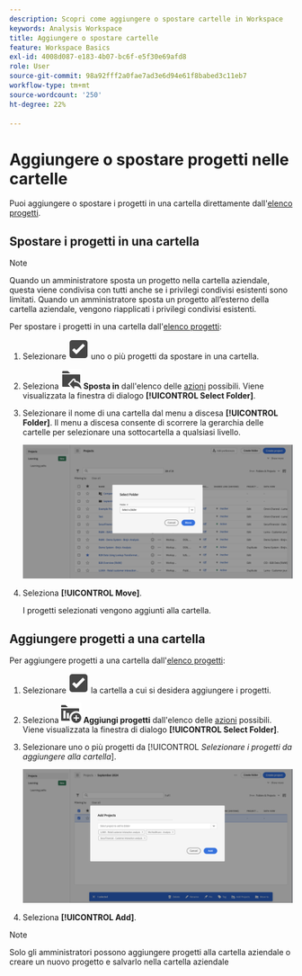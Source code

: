 ```yaml
---
description: Scopri come aggiungere o spostare cartelle in Workspace
keywords: Analysis Workspace
title: Aggiungere o spostare cartelle
feature: Workspace Basics
exl-id: 4008d087-e183-4b07-bc6f-e5f30e69afd8
role: User
source-git-commit: 98a92fff2a0fae7ad3e6d94e61f8babed3c11eb7
workflow-type: tm+mt
source-wordcount: '250'
ht-degree: 22%

---
```


# Aggiungere o spostare progetti nelle cartelle

Puoi aggiungere o spostare i progetti in una cartella direttamente dall&#39;[elenco progetti](/help/analysis-workspace/build-workspace-project/freeform-overview.md#project-list).

## Spostare i progetti in una cartella

>[!NOTE]
>
>Quando un amministratore sposta un progetto nella cartella aziendale, questa viene condivisa con tutti anche se i privilegi condivisi esistenti sono limitati. Quando un amministratore sposta un progetto all’esterno della cartella aziendale, vengono riapplicati i privilegi condivisi esistenti.
>

Per spostare i progetti in una cartella dall&#39;[elenco progetti](/help/analysis-workspace/build-workspace-project/freeform-overview.md#project-list):

1. Selezionare ![SelectBox](/help/assets/icons/SelectBox.svg) uno o più progetti da spostare in una cartella.

1. Seleziona ![FolderAddTo](/help/assets/icons/FolderAddTo.svg) **Sposta in** dall&#39;elenco delle [azioni](/help/analysis-workspace/build-workspace-project/freeform-overview.md#actions) possibili. Viene visualizzata la finestra di dialogo **[!UICONTROL Select Folder]**.

1. Selezionare il nome di una cartella dal menu a discesa **[!UICONTROL Folder]**. Il menu a discesa consente di scorrere la gerarchia delle cartelle per selezionare una sottocartella a qualsiasi livello.

   ![Vista Seleziona cartella che mostra il menu a discesa e le sottocartelle disponibili.](/help/analysis-workspace/build-workspace-project/assets/add-projects.png)

1. Seleziona **[!UICONTROL Move]**.


   I progetti selezionati vengono aggiunti alla cartella.


## Aggiungere progetti a una cartella

Per aggiungere progetti a una cartella dall&#39;[elenco progetti](/help/analysis-workspace/build-workspace-project/freeform-overview.md#project-list):

1. Selezionare ![SelectBox](/help/assets/icons/SelectBox.svg) la cartella a cui si desidera aggiungere i progetti.

1. Seleziona ![ProjectAdd](/help/assets/icons/ProjectAdd.svg) **Aggiungi progetti** dall&#39;elenco delle [azioni](/help/analysis-workspace/build-workspace-project/freeform-overview.md#actions) possibili. Viene visualizzata la finestra di dialogo **[!UICONTROL Select Folder]**.

1. Selezionare uno o più progetti da [!UICONTROL *Selezionare i progetti da aggiungere alla cartella*].

   ![Vista Seleziona cartella che mostra il menu a discesa e le sottocartelle disponibili.](/help/analysis-workspace/build-workspace-project/assets/add-projects-folder.png)

1. Seleziona **[!UICONTROL Add]**.

>[!NOTE]
>
>Solo gli amministratori possono aggiungere progetti alla cartella aziendale o creare un nuovo progetto e salvarlo nella cartella aziendale
